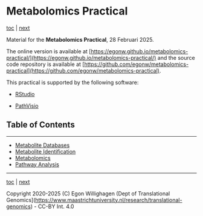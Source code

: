 # Metabolomics Practical

[toc](./README.md) | [next](databases.md)

Material for the **Metabolomics Practical**, 28 Februari 2025.

The online version is available at [https://egonw.github.io/metabolomics-practical/](https://egonw.github.io/metabolomics-practical/) and the source code repository is
available at [https://github.com/egonw/metabolomics-practical](https://github.com/egonw/metabolomics-practical).

This practical is supported by the following software:

- [RStudio](https://posit.co/downloads/)
* [PathVisio](https://pathvisio.org/downloads)

## Table of Contents

---

* [Metabolite Databases](databases.md)
* [Metabolite Identification](identification.md)
* [Metabolomics](omics.md)
* [Pathway Analysis](pathways.md)

---

[toc](./README.md) | [next](databases.md)

Copyright 2020-2025 (C) Egon Willighagen (Dept of Translational Genomics](https://www.maastrichtuniversity.nl/research/translational-genomics) - CC-BY Int. 4.0
